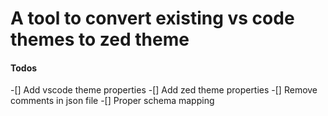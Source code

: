 # A tool to convert existing vs code themes to zed theme

#### Todos
-[] Add vscode theme properties
-[] Add zed theme properties
-[] Remove comments in json file
-[] Proper schema mapping
